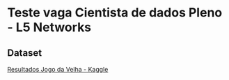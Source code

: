# Teste vaga Cientista de dados Pleno - L5 Networks


## Dataset 

[Resultados Jogo da Velha - Kaggle](https://www.kaggle.com/datasets/fabdelja/tictactoe)